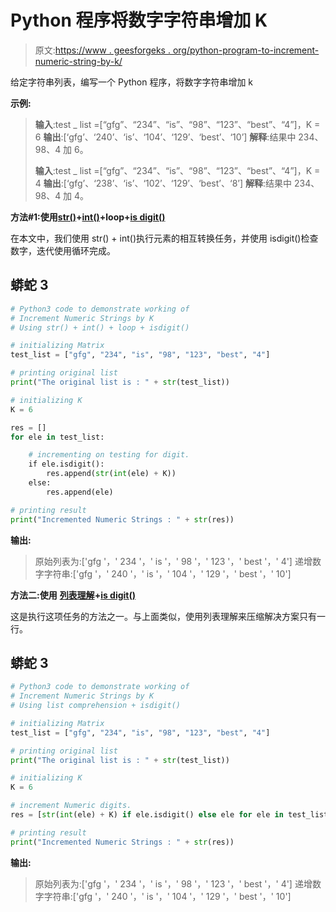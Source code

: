 # Python 程序将数字字符串增加 K

> 原文:[https://www . geesforgeks . org/python-program-to-increment-numeric-string-by-k/](https://www.geeksforgeeks.org/python-program-to-increment-numeric-strings-by-k/)

给定字符串列表，编写一个 Python 程序，将数字字符串增加 k

**示例:**

> **输入**:test _ list =[“gfg”、“234”、“is”、“98”、“123”、“best”、“4”]，K = 6
> **输出**:[‘gfg’、‘240’、‘is’、‘104’、‘129’、‘best’、‘10’]
> **解释**:结果中 234、98、4 加 6。
> 
> **输入**:test _ list =[“gfg”、“234”、“is”、“98”、“123”、“best”、“4”]，K = 4
> **输出**:[‘gfg’、‘238’、‘is’、‘102’、‘129’、‘best’、‘8’]
> **解释**:结果中 234、98、4 加 4。

**方法#1:使用**[**str()**](https://www.geeksforgeeks.org/python-str-function/)**+**[**int()**](https://www.geeksforgeeks.org/python-int-function/)**+loop+**[**is digit()**](https://www.geeksforgeeks.org/python-string-isdigit-application/)

在本文中，我们使用 str() + int()执行元素的相互转换任务，并使用 isdigit()检查数字，迭代使用循环完成。

## 蟒蛇 3

```py
# Python3 code to demonstrate working of
# Increment Numeric Strings by K
# Using str() + int() + loop + isdigit()

# initializing Matrix
test_list = ["gfg", "234", "is", "98", "123", "best", "4"]

# printing original list
print("The original list is : " + str(test_list))

# initializing K
K = 6

res = []
for ele in test_list:

    # incrementing on testing for digit.
    if ele.isdigit():
        res.append(str(int(ele) + K))
    else:
        res.append(ele)

# printing result
print("Incremented Numeric Strings : " + str(res))
```

**输出:**

> 原始列表为:['gfg '，' 234 '，' is '，' 98 '，' 123 '，' best '，' 4']
> 递增数字字符串:['gfg '，' 240 '，' is '，' 104 '，' 129 '，' best '，' 10']

**方法二:使用** [**列表理解**](https://www.geeksforgeeks.org/python-list-comprehension-and-slicing/)**+**[**is digit()**](https://www.geeksforgeeks.org/python-string-isdigit-application/)

这是执行这项任务的方法之一。与上面类似，使用列表理解来压缩解决方案只有一行。

## 蟒蛇 3

```py
# Python3 code to demonstrate working of
# Increment Numeric Strings by K
# Using list comprehension + isdigit()

# initializing Matrix
test_list = ["gfg", "234", "is", "98", "123", "best", "4"]

# printing original list
print("The original list is : " + str(test_list))

# initializing K
K = 6

# increment Numeric digits.
res = [str(int(ele) + K) if ele.isdigit() else ele for ele in test_list]

# printing result
print("Incremented Numeric Strings : " + str(res))
```

**输出:**

> 原始列表为:['gfg '，' 234 '，' is '，' 98 '，' 123 '，' best '，' 4']
> 递增数字字符串:['gfg '，' 240 '，' is '，' 104 '，' 129 '，' best '，' 10']
